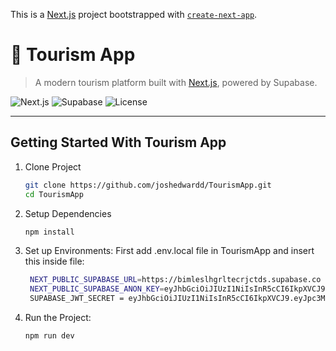 This is a [Next.js](https://nextjs.org) project bootstrapped with [`create-next-app`](https://nextjs.org/docs/app/api-reference/cli/create-next-app).

# 🧭 Tourism App

> A modern tourism platform built with [Next.js](https://nextjs.org), powered by Supabase.

![Next.js](https://img.shields.io/badge/Next.js-000?logo=nextdotjs)
![Supabase](https://img.shields.io/badge/Supabase-3ECF8E?logo=supabase&logoColor=white)
![License](https://img.shields.io/github/license/joshedwardd/TourismApp)

---

## Getting Started With Tourism App

1. Clone Project
   ```bash
   git clone https://github.com/joshedwardd/TourismApp.git
   cd TourismApp
   ```

2. Setup Dependencies
   ```bash
   npm install
   ```

3. Set up Environments:
   First add .env.local file in TourismApp and insert this inside file:
   ```bash
    NEXT_PUBLIC_SUPABASE_URL=https://bimleslhgrltecrjctds.supabase.co
    NEXT_PUBLIC_SUPABASE_ANON_KEY=eyJhbGciOiJIUzI1NiIsInR5cCI6IkpXVCJ9.eyJpc3MiOiJzdXBhYmFzZSIsInJlZiI6ImJpbWxlc2xoZ3JsdGVjcmpjdGRzIiwicm9sZSI6ImFub24iLCJpYXQiOjE3NDk5NTg3OTMsImV4cCI6MjA2NTUzNDc5M30.8DCc7KgkQJIB4zxugJoiHmKfz_zCZ3yX59UGWpL0YUQ
    SUPABASE_JWT_SECRET = eyJhbGciOiJIUzI1NiIsInR5cCI6IkpXVCJ9.eyJpc3MiOiJzdXBhYmFzZSIsInJlZiI6ImJpbWxlc2xoZ3JsdGVjcmpjdGRzIiwicm9sZSI6InNlcnZpY2Vfcm9sZSIsImlhdCI6MTc0OTk1ODc5MywiZXhwIjoyMDY1NTM0NzkzfQ.kxyUMQrc0hYZSA123-IOwLkn8IeB-  GJvHX188f999GM


   ```
4. Run the Project:
   ```bash
   npm run dev
   ```   

